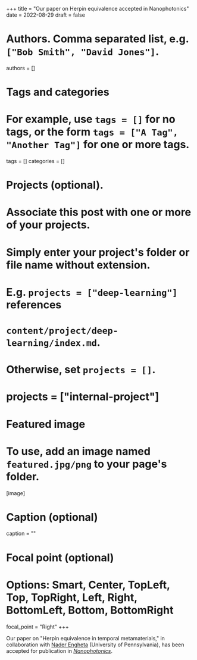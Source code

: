 +++
title = "Our paper on Herpin equivalence accepted in Nanophotonics"
date = 2022-08-29
draft = false

# Authors. Comma separated list, e.g. `["Bob Smith", "David Jones"]`.
authors = []

# Tags and categories
# For example, use `tags = []` for no tags, or the form `tags = ["A Tag", "Another Tag"]` for one or more tags.
tags = []
categories = []

# Projects (optional).
#   Associate this post with one or more of your projects.
#   Simply enter your project's folder or file name without extension.
#   E.g. `projects = ["deep-learning"]` references
#   `content/project/deep-learning/index.md`.
#   Otherwise, set `projects = []`.
# projects = ["internal-project"]

# Featured image
# To use, add an image named `featured.jpg/png` to your page's folder.
[image]
  # Caption (optional)
  caption = ""

  # Focal point (optional)
  # Options: Smart, Center, TopLeft, Top, TopRight, Left, Right, BottomLeft, Bottom, BottomRight
  focal_point = "Right"
+++

Our paper on "Herpin equivalence in temporal metamaterials,"
in collaboration with [Nader Engheta](https://www.seas.upenn.edu/~engheta/index.htm) (University of Pennsylvania),
has been accepted for publication in [*Nanophotonics*](https://www.degruyter.com/view/journals/nanoph/nanoph-overview.xml).
